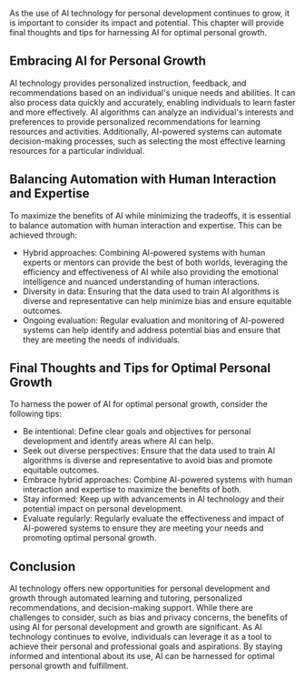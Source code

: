 
As the use of AI technology for personal development continues to grow, it is important to consider its impact and potential. This chapter will provide final thoughts and tips for harnessing AI for optimal personal growth.

Embracing AI for Personal Growth
--------------------------------

AI technology provides personalized instruction, feedback, and recommendations based on an individual's unique needs and abilities. It can also process data quickly and accurately, enabling individuals to learn faster and more effectively. AI algorithms can analyze an individual's interests and preferences to provide personalized recommendations for learning resources and activities. Additionally, AI-powered systems can automate decision-making processes, such as selecting the most effective learning resources for a particular individual.

Balancing Automation with Human Interaction and Expertise
---------------------------------------------------------

To maximize the benefits of AI while minimizing the tradeoffs, it is essential to balance automation with human interaction and expertise. This can be achieved through:

* Hybrid approaches: Combining AI-powered systems with human experts or mentors can provide the best of both worlds, leveraging the efficiency and effectiveness of AI while also providing the emotional intelligence and nuanced understanding of human interactions.
* Diversity in data: Ensuring that the data used to train AI algorithms is diverse and representative can help minimize bias and ensure equitable outcomes.
* Ongoing evaluation: Regular evaluation and monitoring of AI-powered systems can help identify and address potential bias and ensure that they are meeting the needs of individuals.

Final Thoughts and Tips for Optimal Personal Growth
---------------------------------------------------

To harness the power of AI for optimal personal growth, consider the following tips:

* Be intentional: Define clear goals and objectives for personal development and identify areas where AI can help.
* Seek out diverse perspectives: Ensure that the data used to train AI algorithms is diverse and representative to avoid bias and promote equitable outcomes.
* Embrace hybrid approaches: Combine AI-powered systems with human interaction and expertise to maximize the benefits of both.
* Stay informed: Keep up with advancements in AI technology and their potential impact on personal development.
* Evaluate regularly: Regularly evaluate the effectiveness and impact of AI-powered systems to ensure they are meeting your needs and promoting optimal personal growth.

Conclusion
----------

AI technology offers new opportunities for personal development and growth through automated learning and tutoring, personalized recommendations, and decision-making support. While there are challenges to consider, such as bias and privacy concerns, the benefits of using AI for personal development and growth are significant. As AI technology continues to evolve, individuals can leverage it as a tool to achieve their personal and professional goals and aspirations. By staying informed and intentional about its use, AI can be harnessed for optimal personal growth and fulfillment.
